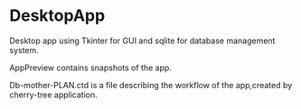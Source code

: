 # DesktopApp
Desktop app using Tkinter for GUI and sqlite for database management system.

AppPreview contains snapshots of the app.

Db-mother-PLAN.ctd is a file describing the workflow of the app,created by cherry-tree application.

